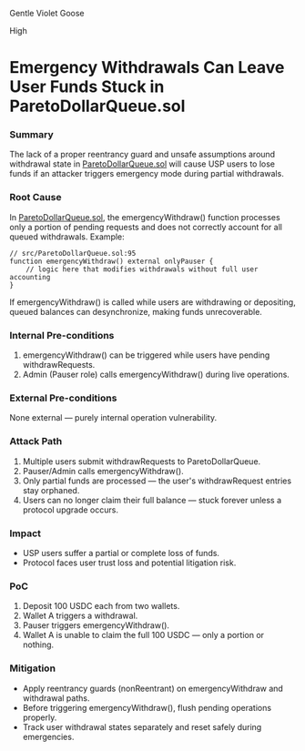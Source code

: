 Gentle Violet Goose

High

# Emergency Withdrawals Can Leave User Funds Stuck in ParetoDollarQueue.sol

### Summary

The lack of a proper reentrancy guard and unsafe assumptions around withdrawal state in [ParetoDollarQueue.sol](https://github.com/sherlock-audit/2025-04-pareto-contest-zer0nixx/blob/main/USP/src/ParetoDollarQueue.sol) will cause USP users to lose funds if an attacker triggers emergency mode during partial withdrawals.

### Root Cause

In [ParetoDollarQueue.sol](https://github.com/sherlock-audit/2025-04-pareto-contest-zer0nixx/blob/main/USP/src/ParetoDollarQueue.sol#L95-L110), the emergencyWithdraw() function processes only a portion of pending requests and does not correctly account for all queued withdrawals.
Example:

```solidity
// src/ParetoDollarQueue.sol:95
function emergencyWithdraw() external onlyPauser {
    // logic here that modifies withdrawals without full user accounting
}
```
If emergencyWithdraw() is called while users are withdrawing or depositing, queued balances can desynchronize, making funds unrecoverable.

### Internal Pre-conditions

1. emergencyWithdraw() can be triggered while users have pending withdrawRequests.
2. Admin (Pauser role) calls emergencyWithdraw() during live operations.

### External Pre-conditions

None external — purely internal operation vulnerability.

### Attack Path

1. Multiple users submit withdrawRequests to ParetoDollarQueue.
2. Pauser/Admin calls emergencyWithdraw().
3. Only partial funds are processed — the user's withdrawRequest entries stay orphaned.
4. Users can no longer claim their full balance — stuck forever unless a protocol upgrade occurs.

### Impact

- USP users suffer a partial or complete loss of funds.
- Protocol faces user trust loss and potential litigation risk.

### PoC

1. Deposit 100 USDC each from two wallets.
2. Wallet A triggers a withdrawal.
3. Pauser triggers emergencyWithdraw().
4. Wallet A is unable to claim the full 100 USDC — only a portion or nothing.

### Mitigation

- Apply reentrancy guards (nonReentrant) on emergencyWithdraw and withdrawal paths.
- Before triggering emergencyWithdraw(), flush pending operations properly.
- Track user withdrawal states separately and reset safely during emergencies.